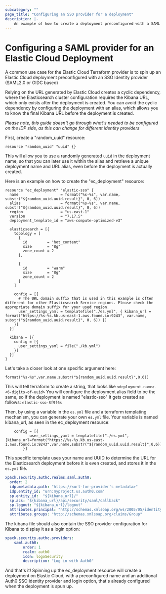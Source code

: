 ```yaml
---
subcategory: ""
page_title: "Configuring an SSO provider for a deployment"
description: |-
    An example of how to create a deployment preconfigured with a SAML provider
---
```


# Configuring a SAML provider for an Elastic Cloud Deployment

A common use case for the Elastic Cloud Terraform provider is to spin up an Elastic Cloud deployment preconfigured with an SSO Identity provider (SAML2.0 or OIDC based) 

Relying on the URL generated by Elastic Cloud creates a cyclic dependency, where the Elasticsearch cluster configuration requires the Kibana URL, which only exists after the deployment is created. You can avoid the cyclic dependency by configuring the deployment with an alias, which allows you to know the final Kibana URL before the deployment is created.

*Please note, this guide doesn't go through what's needed to be configured on the IDP side, as this can change for different identity providers*

First, create a "random_uuid" resource:

```hcl
resource "random_uuid" "uuid" {}
```

This will allow you to use a randomly generated `uuid` in the deployment name, so that you can later use it within the alias and retrieve a unique deployment name and URL alias, even before the deployment is actually created.

Here is an example on how to create the "ec_deployment" resource:

```hcl
resource "ec_deployment" "elastic-sso" {
  name                   = format("%s-%s", var.name, substr("${random_uuid.uuid.result}", 0, 6))
  alias                  = format("%s-%s", var.name, substr("${random_uuid.uuid.result}", 0, 6))
  region                 = "us-east-1"
  version                = "7.17.5"
  deployment_template_id = "aws-compute-optimized-v3"

  elasticsearch = [{
    topology = [
      {
        id         = "hot_content"
        size       = "8g"
        zone_count = 2
      },

      {
        id         = "warm"
        size       = "8g"
        zone_count = 2
      }
    ]

    config = [{
      # The URL domain suffix that is used in this example is often different for other Elasticsearch Service regions. Please check the appropriate domain suffix for your used region.
      user_settings_yaml = templatefile("./es.yml", { kibana_url = format("https://%s-%s.kb.us-east-1.aws.found.io:9243", var.name, substr("${random_uuid.uuid.result}", 0, 6)) })
    }]
  }]

  kibana = [{
    config = [{
      user_settings_yaml = file("./kb.yml")
    }]
  }]
}

```

Let's take a closer look at one specific argument here:

```hcl
format("%s-%s",var.name,substr("${random_uuid.uuid.result}",0,6))
```

This will tell terraform to create a string, that looks like  `<deployment-name>-<6-digits-of-uuid>`
You will configure the deployment alias field to be the same, so if the deployment is named "elastic-sso" it gets created as follows: `elastic-sso-8f9f6s`

Then, by using a variable in the `es.yml` file and a terraform templating mechanism, you can generate your own `es.yml` file. Your variable is named kibana_url, as seen in the ec_deployment resource:

```hcl
    config = [{
           user_settings_yaml = templatefile("./es.yml",{kibana_url=format("https://%s-%s.kb.us-east-1.aws.found.io:9243",var.name,substr("${random_uuid.uuid.result}",0,6))})
        }]
```

This specific template uses your name and UUID to determine the URL for the Elasticsearch deployment before it is even created, and stores it in the `es.yml` file.

```yaml
xpack.security.authc.realms.saml.auth0:
  order: 2
  idp.metadata.path: "https://<url-for-provider's metadata>"
  idp.entity_id: "urn:myproject.us.auth0.com"
  sp.entity_id:  "${kibana_url}/"
  sp.acs: "${kibana_url}/api/security/saml/callback"
  sp.logout: "${kibana_url}/logout"
  attributes.principal: "http://schemas.xmlsoap.org/ws/2005/05/identity/claims/upn"
  attributes.groups: "http://schemas.xmlsoap.org/claims/Group"
```

The kibana file should also contain the SSO provider configuration for Kibana to display it as a login option:

```yaml
xpack.security.authc.providers:
    saml.auth0:
        order: 1
        realm: auth0
        icon: logoSecurity
        description: "Log in with Auth0"
```

And that's it! Spinning up the ec_deployment resource will create a deployment on Elastic Cloud, with a preconfigured name and an additional Auth0 SSO identity provider and login option, that's already configured when the deployment is spun up.
